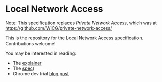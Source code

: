 
# Local Network Access

Note: This specification replaces *Private Network Access*, which was at https://github.com/WICG/private-network-access/

This is the repository for the Local Network Access specification. Contributions
welcome!

You may be interested in reading:

- The [explainer](https://github.com/WICG/local-network-access/blob/master/explainer.md)
- The [spec](https://wicg.github.io/local-network-access/))
- Chrome dev trial [blog
  post](https://developer.chrome.com/blog/local-network-access)
